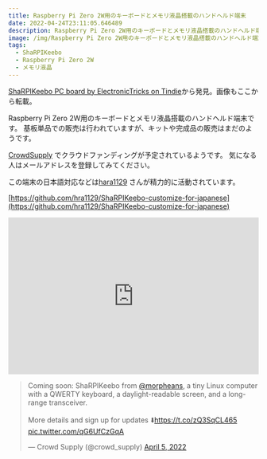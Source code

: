 ```yaml
---
title: Raspberry Pi Zero 2W用のキーボードとメモリ液晶搭載のハンドヘルド端末
date: 2022-04-24T23:11:05.646489
description: Raspberry Pi Zero 2W用のキーボードとメモリ液晶搭載のハンドヘルド端末
image: /img/Raspberry Pi Zero 2W用のキーボードとメモリ液晶搭載のハンドヘルド端末.jpg
tags:
  - ShaRPIKeebo
  - Raspberry Pi Zero 2W
  - メモリ液晶
---
```

[ShaRPIKeebo PC board by ElectronicTricks on Tindie](https://www.tindie.com/products/electronictrik/sharpikeebo-pc-board/)から発見。画像もここから転載。

Raspberry Pi Zero 2W用のキーボードとメモリ液晶搭載のハンドヘルド端末です。
基板単品での販売は行われていますが、キットや完成品の販売はまだのようです。

[CrowdSupply](https://www.crowdsupply.com/morpheans/sharpikeebo) でクラウドファンディングが予定されているようです。
気になる人はメールアドレスを登録してみてください。

この端末の日本語対応などは[hara1129](https://twitter.com/thara1129) さんが精力的に活動されています。

[https://github.com/hra1129/ShaRPIKeebo-customize-for-japanese](https://github.com/hra1129/ShaRPIKeebo-customize-for-japanese)


<iframe width="100%" height="315" src="https://www.youtube.com/embed/pd7VuA8OH0k" title="YouTube video player" frameborder="0" allow="accelerometer; autoplay; clipboard-write; encrypted-media; gyroscope; picture-in-picture" allowfullscreen></iframe>

<blockquote class="twitter-tweet"><p lang="en" dir="ltr">Coming soon: ShaRPIKeebo from <a href="https://twitter.com/morpheans?ref_src=twsrc%5Etfw">@morpheans</a>, a tiny Linux computer with a QWERTY keyboard, a daylight-readable screen, and a long-range transceiver. <br><br>More details and sign up for updates ⬇️<a href="https://t.co/zQ3SqCL465">https://t.co/zQ3SqCL465</a> <a href="https://t.co/qG6UfCzGqA">pic.twitter.com/qG6UfCzGqA</a></p>&mdash; Crowd Supply (@crowd_supply) <a href="https://twitter.com/crowd_supply/status/1511403494028181506?ref_src=twsrc%5Etfw">April 5, 2022</a></blockquote>
<script async src="https://platform.twitter.com/widgets.js" charset="utf-8"></script>


